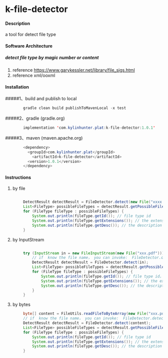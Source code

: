 # k-file-detector

#### Description

a tool for detect file type

#### Software Architecture
##### detect file type by magic number or content  
1. reference  https://www.garykessler.net/library/file_sigs.html
2. reference xml/ooxml

#### Installation
#####1、build and publish to local

```java
        gradle clean build publishToMavenLocal -x test
```
#####2、gradle (gradle.org)
```java
        implementation 'com.kylinhunter.plat:k-file-detector:1.0.1'
```
#####3、maven (maven.apache.org)
```java
        <dependency>
          <groupId>com.kylinhunter.plat</groupId>
            <artifactId>k-file-detector</artifactId>
          <version>1.0.1</version>
        </dependency>
```

#### Instructions
1. by file
```java

        DetectResult detectResult = FileDetector.detect(new File("xxxx.pdf"));  //by file
        List<FileType> possibleFileTypes = detectResult.getPossibleFileTypes();
        for (FileType fileType : possibleFileTypes) {
            System.out.println(fileType.getId()); // file type id
            System.out.println(fileType.getExtensions()); // the extensions, may be empty
            System.out.println(fileType.getDesc()); // the description 
        }
```

2. by InputStream
```java

        try (InputStream in = new FileInputStream(new File("xxx.pdf"))) {
            // if  know the file name， you can invoke:  FileDetector.detect(in,"xxx.pdf)
            DetectResult detectResult = FileDetector.detect(in); 
            List<FileType> possibleFileTypes = detectResult.getPossibleFileTypes();
            for (FileType fileType : possibleFileTypes) {
                System.out.println(fileType.getId()); // file type id，
                System.out.println(fileType.getExtensions()); // the extensions, may be empty
                System.out.println(fileType.getDesc()); // the description 
            }
        }
```

3. by bytes
```java
        byte[] content = FileUtils.readFileToByteArray(new File("xxx.pdf"));
        // if  know the file name， you can invoke:  FileDetector.detect(content,"xxx.pdf)
        DetectResult detectResult = FileDetector.detect(content); 
        List<FileType> possibleFileTypes = detectResult.getPossibleFileTypes();
        for (FileType fileType : possibleFileTypes) {
            System.out.println(fileType.getId()); // file type id
            System.out.println(fileType.getExtensions()); // the extensions, may be empty
            System.out.println(fileType.getDesc()); // the description 
        }
```



